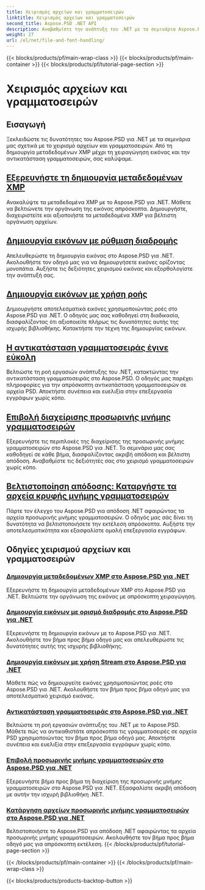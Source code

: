 ```yaml
---
title: Χειρισμός αρχείων και γραμματοσειρών
linktitle: Χειρισμός αρχείων και γραμματοσειρών
second_title: Aspose.PSD .NET API
description: Αναβαθμίστε την ανάπτυξη του .NET με τα σεμινάρια Aspose.PSD. Μάθετε αντικατάσταση γραμματοσειράς, δημιουργία μεταδεδομένων XMP και διαχείριση κρυφής μνήμης για βέλτιστη απόδοση ροής εργασιών.
weight: 27
url: /el/net/file-and-font-handling/
---
```


{{< blocks/products/pf/main-wrap-class >}}
{{< blocks/products/pf/main-container >}}
{{< blocks/products/pf/tutorial-page-section >}}

# Χειρισμός αρχείων και γραμματοσειρών

## Εισαγωγή

Ξεκλειδώστε τις δυνατότητες του Aspose.PSD για .NET με τα σεμινάρια μας σχετικά με το χειρισμό αρχείων και γραμματοσειρών. Από τη δημιουργία μεταδεδομένων XMP μέχρι τη χειραγώγηση εικόνας και την αντικατάσταση γραμματοσειρών, σας καλύψαμε.

## [Εξερευνήστε τη δημιουργία μεταδεδομένων XMP](./create-xmp-metadata/)
Ανακαλύψτε τα μεταδεδομένα XMP με το Aspose.PSD για .NET. Μάθετε να βελτιώνετε την οργάνωση της εικόνας απρόσκοπτα. Δημιουργήστε, διαχειριστείτε και αξιοποιήστε τα μεταδεδομένα XMP για βέλτιστη οργάνωση αρχείων.

## [Δημιουργία εικόνων με ρύθμιση διαδρομής](./create-images-setting-path/)
Απελευθερώστε τη δημιουργία εικόνας στο Aspose.PSD για .NET. Ακολουθήστε τον οδηγό μας για να δημιουργήσετε εικόνες ορίζοντας μονοπάτια. Αυξήστε τις δεξιότητες χειρισμού εικόνας και εξορθολογίστε την ανάπτυξή σας.

## [Δημιουργία εικόνων με χρήση ροής](./create-images-using-stream/)
Δημιουργήστε αποτελεσματικά εικόνες χρησιμοποιώντας ροές στο Aspose.PSD για .NET. Ο οδηγός μας σας καθοδηγεί στη διαδικασία, διασφαλίζοντας ότι αξιοποιείτε πλήρως τις δυνατότητες αυτής της ισχυρής βιβλιοθήκης. Κατακτήστε την τέχνη της δημιουργίας εικόνων.

## [Η αντικατάσταση γραμματοσειράς έγινε εύκολη](./font-replacement/)
Βελτιώστε τη ροή εργασιών ανάπτυξης του .NET, κατακτώντας την αντικατάσταση γραμματοσειράς στο Aspose.PSD. Ο οδηγός μας παρέχει πληροφορίες για την απρόσκοπτη αντικατάσταση γραμματοσειρών σε αρχεία PSD. Αποκτήστε συνέπεια και ευελιξία στην επεξεργασία εγγράφων χωρίς κόπο.

## [Επιβολή διαχείρισης προσωρινής μνήμης γραμματοσειρών](./force-font-cache/)
Εξερευνήστε τις περιπλοκές της διαχείρισης της προσωρινής μνήμης γραμματοσειρών στο Aspose.PSD για .NET. Το σεμινάριο μας σας καθοδηγεί σε κάθε βήμα, διασφαλίζοντας ακριβή απόδοση και βέλτιστη απόδοση. Αναβαθμίστε τις δεξιότητές σας στο χειρισμό γραμματοσειρών χωρίς κόπο.

## [Βελτιστοποίηση απόδοσης: Καταργήστε τα αρχεία κρυφής μνήμης γραμματοσειρών](./remove-font-cache-files/)
Πάρτε τον έλεγχο του Aspose.PSD για απόδοση .NET αφαιρώντας τα αρχεία προσωρινής μνήμης γραμματοσειρών. Ο οδηγός μας σάς δίνει τη δυνατότητα να βελτιστοποιήσετε την εκτέλεση απρόσκοπτα. Αυξήστε την αποτελεσματικότητα και εξασφαλίστε ομαλή επεξεργασία εγγράφων.

## Οδηγίες χειρισμού αρχείων και γραμματοσειρών
### [Δημιουργία μεταδεδομένων XMP στο Aspose.PSD για .NET](./create-xmp-metadata/)
Εξερευνήστε τη δημιουργία μεταδεδομένων XMP στο Aspose.PSD για .NET. Βελτιώστε την οργάνωση της εικόνας με απρόσκοπτη χειραγώγηση.
### [Δημιουργία εικόνων με ορισμό διαδρομής στο Aspose.PSD για .NET](./create-images-setting-path/)
Εξερευνήστε τη δημιουργία εικόνων με το Aspose.PSD για .NET. Ακολουθήστε τον βήμα προς βήμα οδηγό μας και απελευθερώστε τις δυνατότητες αυτής της ισχυρής βιβλιοθήκης.
### [Δημιουργία εικόνων με χρήση Stream στο Aspose.PSD για .NET](./create-images-using-stream/)
Μάθετε πώς να δημιουργείτε εικόνες χρησιμοποιώντας ροές στο Aspose.PSD για .NET. Ακολουθήστε τον βήμα προς βήμα οδηγό μας για αποτελεσματικό χειρισμό εικόνας.
### [Αντικατάσταση γραμματοσειράς στο Aspose.PSD για .NET](./font-replacement/)
Βελτιώστε τη ροή εργασιών ανάπτυξης του .NET με το Aspose.PSD. Μάθετε πώς να αντικαθιστάτε απρόσκοπτα τις γραμματοσειρές σε αρχεία PSD χρησιμοποιώντας τον βήμα προς βήμα οδηγό μας. Αποκτήστε συνέπεια και ευελιξία στην επεξεργασία εγγράφων χωρίς κόπο.
### [Επιβολή προσωρινής μνήμης γραμματοσειρών στο Aspose.PSD για .NET](./force-font-cache/)
Εξερευνήστε βήμα προς βήμα τη διαχείριση της προσωρινής μνήμης γραμματοσειρών στο Aspose.PSD για .NET. Εξασφαλίστε ακριβή απόδοση με αυτήν την ισχυρή βιβλιοθήκη .NET. 
### [Κατάργηση αρχείων προσωρινής μνήμης γραμματοσειρών στο Aspose.PSD για .NET](./remove-font-cache-files/)
Βελτιστοποιήστε το Aspose.PSD για απόδοση .NET αφαιρώντας τα αρχεία προσωρινής μνήμης γραμματοσειρών. Ακολουθήστε τον βήμα προς βήμα οδηγό μας για απρόσκοπτη εκτέλεση.
{{< /blocks/products/pf/tutorial-page-section >}}

{{< /blocks/products/pf/main-container >}}
{{< /blocks/products/pf/main-wrap-class >}}

{{< blocks/products/products-backtop-button >}}
